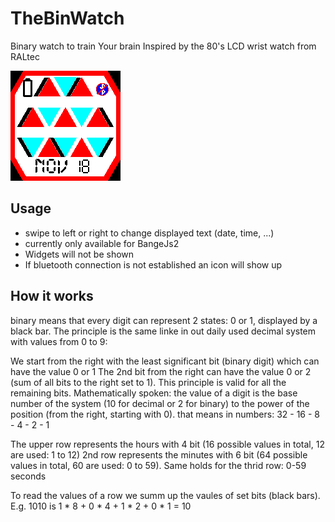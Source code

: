 # TheBinWatch

Binary watch to train Your brain
Inspired by the 80's LCD wrist watch from RALtec

![](app.png)

## Usage

- swipe to left or right to change displayed text (date, time, ...)
- currently only available for BangeJs2
- Widgets will not be shown
- If bluetooth connection is not established an icon will show up

## How it works
binary means that every digit can represent 2 states: 0 or 1, displayed by a black bar.
The principle is the same linke in out daily used decimal system with values from 0 to 9:

We start from the right with the least significant bit (binary digit) which can have the value 0 or 1
The 2nd bit from the right can have the value 0 or 2 (sum of all bits to the right set to 1).
This principle is valid for all the remaining bits.
Mathematically spoken: the value of a digit is the base number of the system (10 for decimal or 2 for binary)
to the power of the position (from the right, starting with 0).
that means in numbers: 32 - 16 - 8 - 4 - 2 - 1

The upper row represents the hours with 4 bit (16 possible values in total, 12 are used: 1 to 12)
2nd row represents the minutes with 6 bit (64 possible values in total, 60 are used: 0 to 59).
Same holds for the thrid row: 0-59 seconds

To read the values of a row we summ up the vaules of set bits (black bars).
E.g. 1010 is 1 * 8 + 0 * 4 + 1 * 2 + 0 * 1 = 10

